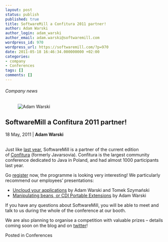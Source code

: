 ```yaml
---
layout: post
status: publish
published: true
title: SoftwareMill a Confitura 2011 partner!
author: Adam Warski
author_login: adam_warski
author_email: adam.warski@softwaremill.com
wordpress_id: 970
wordpress_url: https://softwaremill.com/?p=970
date: 2011-05-18 16:46:34.000000000 +02:00
categories:
- company
- Conferences
tags: []
comments: []
---
```


<h6>Company news</h6>
<div class="post-header clearfix">
<figure><div class="image"><img src="https://softwaremill.com/wp-content/uploads/2013/08/warski.jpg" alt="Adam Warski"></div></figure><div class="title">
<h2 class="font-dark-blue font-normal">SoftwareMill a Confitura 2011 partner!</h2>18 May, 2011 | <b>Adam Warski</b><br><br>
</div>
</div>
<div class="post-rows"><div class="text">
<p id="Postyarchiwalne-SoftwareMillaConfitura2011partner!">Just like <a href="http://softwaremill.pl/blog/?p=9" rel="nofollow">last year</a>, SoftwareMill is a partner of the current edition of <a href="http://confitura.pl/" rel="nofollow">Confitura</a> (formerly Javarsovia). Confitura is the largest community conference dedicated to Java in Poland, and had almost 1000 participants last year.</p>
<p>Go <a href="http://www.confitura.pl/registration" rel="nofollow">register</a> now, the programme is looking very interesting! We particularly recommend our employees’ presentations:</p>
<ul>
<li>
<a href="http://www.confitura.pl/presentations#45" rel="nofollow">Uncloud your applications</a> by Adam Warski and Tomek Szymański</li>
<li>
<a href="http://www.confitura.pl/presentations#23" rel="nofollow">Manipulating beans, or CDI Portable Extensions</a> by Adam Warski</li>
</ul>
<p>If you have any questions about SoftwareMill, you will be able to meet and talk to us during the whole of the conference at our booth.</p>
<p>We are also planning to organise a competition with valuable prizes – details coming soon on the blog and on <a href="http://twitter.com/#!/softwaremill" rel="nofollow">twitter</a>!</p>
</div></div>
<div class="post-footer">Posted in Conferences</div>
